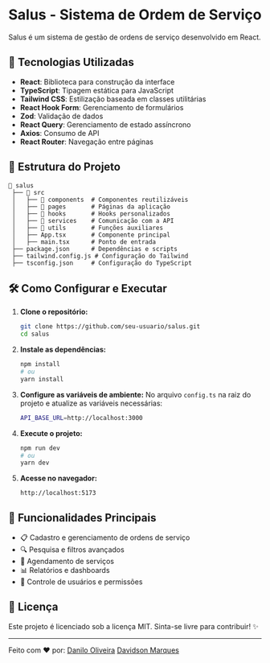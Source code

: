 # Salus - Sistema de Ordem de Serviço

Salus é um sistema de gestão de ordens de serviço desenvolvido em React.

## 🚀 Tecnologias Utilizadas

- **React**: Biblioteca para construção da interface
- **TypeScript**: Tipagem estática para JavaScript
- **Tailwind CSS**: Estilização baseada em classes utilitárias
- **React Hook Form**: Gerenciamento de formulários
- **Zod**: Validação de dados
- **React Query**: Gerenciamento de estado assíncrono
- **Axios**: Consumo de API
- **React Router**: Navegação entre páginas

## 📂 Estrutura do Projeto

```
📂 salus
 ├── 📁 src
 │   ├── 📁 components  # Componentes reutilizáveis
 │   ├── 📁 pages       # Páginas da aplicação
 │   ├── 📁 hooks       # Hooks personalizados
 │   ├── 📁 services    # Comunicação com a API
 │   ├── 📁 utils       # Funções auxiliares
 │   ├── App.tsx       # Componente principal
 │   ├── main.tsx      # Ponto de entrada
 ├── package.json      # Dependências e scripts
 ├── tailwind.config.js # Configuração do Tailwind
 ├── tsconfig.json     # Configuração do TypeScript
```

## 🛠️ Como Configurar e Executar

1. **Clone o repositório:**
   ```sh
   git clone https://github.com/seu-usuario/salus.git
   cd salus
   ```

2. **Instale as dependências:**
   ```sh
   npm install
   # ou
   yarn install
   ```

3. **Configure as variáveis de ambiente:**
   No arquivo `config.ts` na raiz do projeto e atualize as variáveis necessárias:
   ```sh
   API_BASE_URL=http://localhost:3000
   ```

4. **Execute o projeto:**
   ```sh
   npm run dev
   # ou
   yarn dev
   ```

5. **Acesse no navegador:**
   ```
   http://localhost:5173
   ```

## 📌 Funcionalidades Principais

- 📋 Cadastro e gerenciamento de ordens de serviço
- 🔍 Pesquisa e filtros avançados
- 📅 Agendamento de serviços
- 📊 Relatórios e dashboards
- 👤 Controle de usuários e permissões

## 📝 Licença

Este projeto é licenciado sob a licença MIT. Sinta-se livre para contribuir! ✨

---
Feito com ❤️ por:
 [Danilo Oliveira](https://github.com/DaniloThiago)
 [Davidson Marques](https://github.com/dmm813)
